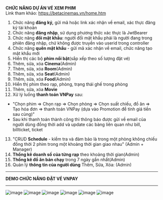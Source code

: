 **CHỨC NĂNG DỰ ÁN VÉ XEM PHIM**  
Link tham khảo: https://betacinemas.vn/home.htm

1.  Chức năng **đăng ký,** gửi mã hoặc link xác nhận về email, xác thực đăng ký tài khoản
2.  Chức năng **đăng nhập**, sử dụng phương thức xác thực là JwtBearer
3.  Chức năng **đổi mật khẩu**: người đổi mật khẩu phải là người đang trong phiên đăng nhập, chứ không được truyền vào userid trong controller
4.  Chức năng **quên mật khẩu** - gửi mã xác nhận về email, chức năng tạo mật khẩu mới
5.  Hiển thị các bộ **phim nổi bật**(sắp xếp theo số lượng đặt vé)
6.  Thêm, sửa, xóa **Cinema**(Admin)
7.  Thêm, sửa, xóa **Room**(Admin)
8.  Thêm, sửa, xóa **Seat**(Admin)
9.  Thêm, sửa, xóa **Food**(Admin)
10. Hiển thị phim theo rạp, phòng, trạng thái ghế trong phòng
11. Thêm, sửa, xóa **Movie**
12. Xử lý luồng **thanh toán VNPay** sau:

- "Chọn phim => Chọn rạp => Chọn phòng => Chọn suất chiếu, đồ ăn => Tạo hóa đơn => thanh toán VNPay (dựa vào Promotion để tính giá tiền sau cùng)"
- Sau khi thanh toán thành công thì thông báo được gửi về email của người dùng đồng thời add và update các bàng liên quan như bill, billticket, ticket

13. "CRUD **Schedule** - kiểm tra và đảm bảo là trong một phòng không chiếu đồng thời 2 phim trong một khoảng thời gian giao nhau" (Admin + Manager)
14. **Thống kê doanh số của từng rạp** theo khoảng thời gian(Admin)
15. **Thống kê đồ ăn bán chạy** trong 7 ngày gần nhất(Admin)
16. Quản lý **thông tin của người dùng** Thêm, Sửa, Xóa: (Admin)

* * *

**DEMO CHỨC NĂNG ĐẶT VÉ VNPAY**

* * *
![image](https://github.com/user-attachments/assets/db226713-5036-4c69-a748-559f22ab6242)
![image](https://github.com/user-attachments/assets/f44478f3-d369-4d39-ae61-6ad59902f9c6)
![image](https://github.com/user-attachments/assets/0e4664fa-96c1-471b-81c1-a84e2b0397dc)
![image](https://github.com/user-attachments/assets/7098eee8-20be-4f5b-a9cb-73be9af5a541)
![image](https://github.com/user-attachments/assets/dafdb0a3-4077-41a4-9403-a9735a96198d)
![image](https://github.com/user-attachments/assets/59f051f7-2efa-49b8-a642-4114bbb24611)

